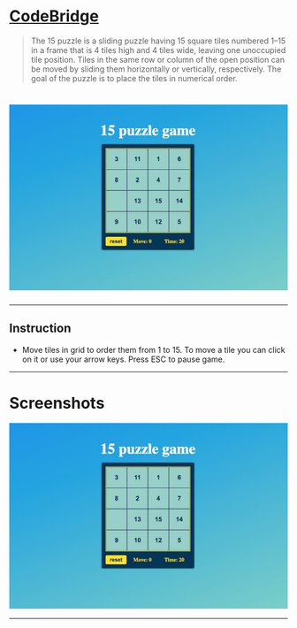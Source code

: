 # [CodeBridge](https://amazing-js-projects.netlify.app/15-Puzzle-Challenge/index.html)

> The 15 puzzle is a sliding puzzle having 15 square tiles numbered 1–15 in a frame that is 4 tiles high and 4 tiles wide, leaving one unoccupied tile position. Tiles in the same row or column of the open position can be moved by sliding them horizontally or vertically, respectively. The goal of the puzzle is to place the tiles in numerical order.



<h1 align="center">
<a href="https://amazing-js-projects.netlify.app/15-Puzzle-Challenge/index.html">
<img src="https://github.com/Sabarinathan07/Amazing-Js-Projects/blob/master/15-Puzzle-Challenge/preview.png?raw=true" />
</h1></a>

---
## Instruction

* Move tiles in grid to order them from 1 to 15. To move a tile you can click on it or use your arrow keys. Press ESC to pause game.

---



# Screenshots

![alt text](https://github.com/Sabarinathan07/Amazing-Js-Projects/blob/master/15-Puzzle-Challenge/preview.png?raw=true)



---



